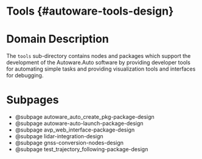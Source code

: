 Tools {#autoware-tools-design}
=====

# Domain Description

The `tools` sub-directory contains nodes and packages which support the development of the
Autoware.Auto software by providing developer tools for automating simple tasks and providing
visualization tools and interfaces for debugging.

# Subpages

- @subpage autoware_auto_create_pkg-package-design
- @subpage autoware-auto-launch-package-design
- @subpage avp_web_interface-package-design
- @subpage lidar-integration-design
- @subpage gnss-conversion-nodes-design
- @subpage test_trajectory_following-package-design
